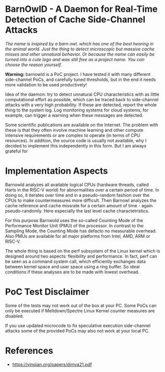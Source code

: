 # BarnOwlD - A Daemon for Real-Time Detection of Cache Side-Channel Attacks

*The name is inspired by a barn owl, which has one of the best hearing in the
animal world. Just the thing to detect microscopic but massive cache misses and
other unnatural behavior.  Or because the name can easily be turned into a cute
logo and was still free as a project name. You can choose the reason yourself.*

**Warning:** barnowld is a PoC project. I have tested it with many different
side-channel PoCs, and carefully tuned thresholds, but in the end it needs more
validation to be used productively!

Idea of the daemon: try to detect unnatural CPU characteristics with as little
computational effort as possible, which can be traced back to side-channel
attacks with a very high probability. If these are detected, report the whole
thing to the system log. Log monitoring systems for cloud systems, for example,
can trigger a warning when these messages are detected.

Some scientific publications are available on the Internet. The problem with
these is that they often involve machine learning and other compute intensive
requirements or are complex to operate (in terms of CPU resources). In
addition, the source code is usually not available, why I decided to implement
this independently in this form. But I am always grateful for

# Implementation Aspects

Barnowld analyzes all available logical CPUs (hardware threads, called Harts in
the RISC-V world) for abnormalities over a certain period of time. In doing so,
it iterates over time and in a pseudo-random fashion over the CPUs to make
countermeasures more difficult. Then Barnowl analyzes the cache reference and
cache missrate for a certain amount of time - again pseudo-randomly. Here
especially the last level cache charactetristics.

For this purpose Barnwold uses the so-called Counting Mode of the Performance
Monitor Unit (PMU) of the processor. In contrast to the Sampling Mode, the
Counting Mode has defacto no measurable overhead. Also PMUs are available for
all major platforms from Intel, AMD, ARM or RISC-V.

The whole thing is based on the perf subsystem of the Linux kernel which is
designed around two aspects: flexibility and performance. In fact, perf can be
seen as a command system call, which efficiently exchanges data between kernel
space and user space using a ring buffer. So ideal conditions if these analyses
are to be made with lowest overhead.

# PoC Test Disclaimer

Some of the tests may not work out of the box at your PC. Some PoCs can only be
executed if Meltdown/Spectre Linux Kernel counter measures are disabled.

If you use updated microcode to fix speculative execution side-channel attacks
some of the provided PoCs may also not work at your local PC.


# References

- https://yinqian.org/papers/dimva21.pdf
